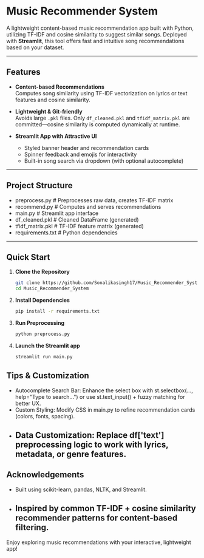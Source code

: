 #  Music Recommender System

A lightweight content-based music recommendation app built with Python, utilizing TF-IDF and cosine similarity to suggest similar songs. Deployed with **Streamlit**, this tool offers fast and intuitive song recommendations based on your dataset.

---

##  Features

- **Content-based Recommendations**  
  Computes song similarity using TF-IDF vectorization on lyrics or text features and cosine similarity.

- **Lightweight & Git-friendly**  
  Avoids large `.pkl` files. Only `df_cleaned.pkl` and `tfidf_matrix.pkl` are committed—cosine similarity is computed dynamically at runtime.

- **Streamlit App with Attractive UI**  
  - Styled banner header and recommendation cards  
  - Spinner feedback and emojis for interactivity  
  - Built-in song search via dropdown (with optional autocomplete)

---

##  Project Structure

-  preprocess.py # Preprocesses raw data, creates TF-IDF matrix
-  recommend.py # Computes and serves recommendations
-  main.py # Streamlit app interface
-  df_cleaned.pkl # Cleaned DataFrame (generated)
-  tfidf_matrix.pkl # TF-IDF feature matrix (generated)
-  requirements.txt # Python dependencies

---

##  Quick Start

1. **Clone the Repository**

   ```bash
   git clone https://github.com/Sonalikasingh17/Music_Recommender_System.git
   cd Music_Recommender_System
    ```
2. **Install Dependencies**
   ```bash
   pip install -r requirements.txt
    ```
3. **Run Preprocessing**
   ```bash
   python preprocess.py
   ```
4. **Launch the Streamlit app**
   ```bash
   streamlit run main.py
   ```

## Tips & Customization

- Autocomplete Search Bar: Enhance the select box with st.selectbox(..., help="Type to search...") or use st.text_input() + fuzzy matching for better UX.
- Custom Styling: Modify CSS in main.py to refine recommendation cards (colors, fonts, spacing).
- Data Customization: Replace df['text'] preprocessing logic to work with lyrics, metadata, or genre features.
  --- 

## Acknowledgements

- Built using scikit-learn, pandas, NLTK, and Streamlit.
- Inspired by common TF-IDF + cosine similarity recommender patterns for content-based filtering.
  --- 

Enjoy exploring music recommendations with your interactive, lightweight app!
